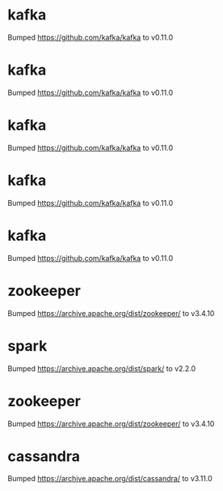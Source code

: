 
# kafka
Bumped https://github.com/kafka/kafka to v0.11.0

# kafka
Bumped https://github.com/kafka/kafka to v0.11.0

# kafka
Bumped https://github.com/kafka/kafka to v0.11.0

# kafka
Bumped https://github.com/kafka/kafka to v0.11.0

# kafka
Bumped https://github.com/kafka/kafka to v0.11.0

# zookeeper
Bumped https://archive.apache.org/dist/zookeeper/ to v3.4.10

# spark
Bumped https://archive.apache.org/dist/spark/ to v2.2.0

# zookeeper
Bumped https://archive.apache.org/dist/zookeeper/ to v3.4.10

# cassandra
Bumped https://archive.apache.org/dist/cassandra/ to v3.11.0
